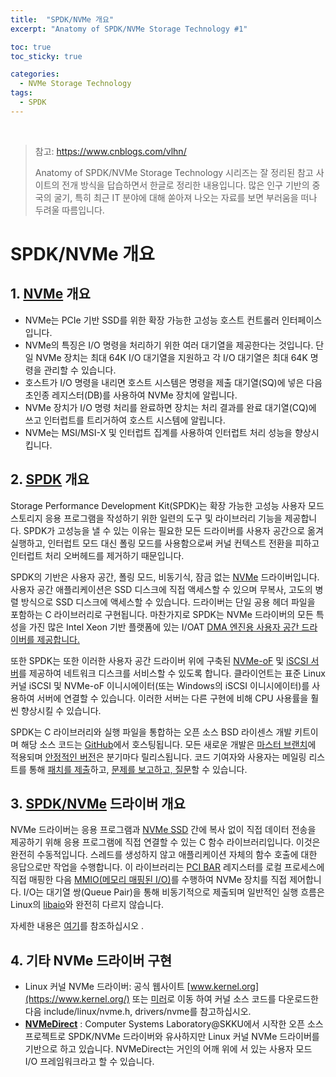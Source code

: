 ```yaml
---
title:  "SPDK/NVMe 개요"
excerpt: "Anatomy of SPDK/NVMe Storage Technology #1"

toc: true
toc_sticky: true

categories:
  - NVMe Storage Technology
tags:
  - SPDK
---
```


<br>

> 참고: https://www.cnblogs.com/vlhn/
>
> Anatomy of SPDK/NVMe Storage Technology 시리즈는 잘 정리된 참고 사이트의 전개 방식을 답습하면서 한글로 정리한 내용입니다. 많은 인구 기반의 중국의 굴기, 특히 최근 IT 분야에 대해 쏟아져 나오는 자료를 보면 부러움을 떠나 두려울 따름입니다.
>

# SPDK/NVMe 개요

## **1. [NVMe](http://www.nvmexpress.org/) 개요**

- NVMe는 PCIe 기반 SSD를 위한 확장 가능한 고성능 호스트 컨트롤러 인터페이스입니다.
- NVMe의 특징은 I/O 명령을 처리하기 위한 여러 대기열을 제공한다는 것입니다. 단일 NVMe 장치는 최대 64K I/O 대기열을 지원하고 각 I/O 대기열은 최대 64K 명령을 관리할 수 있습니다.
- 호스트가 I/O 명령을 내리면 호스트 시스템은 명령을 제출 대기열(SQ)에 넣은 다음 초인종 레지스터(DB)를 사용하여 NVMe 장치에 알립니다.
- NVMe 장치가 I/O 명령 처리를 완료하면 장치는 처리 결과를 완료 대기열(CQ)에 쓰고 인터럽트를 트리거하여 호스트 시스템에 알립니다.
- NVMe는 MSI/MSI-X 및 인터럽트 집계를 사용하여 인터럽트 처리 성능을 향상시킵니다.



## **2. [SPDK](http://www.spdk.io/) 개요**

Storage Performance Development Kit(SPDK)는 확장 가능한 고성능 사용자 모드 스토리지 응용 프로그램을 작성하기 위한 일련의 도구 및 라이브러리 기능을 제공합니다. SPDK가 고성능을 낼 수 있는 이유는 필요한 모든 드라이버를 사용자 공간으로 옮겨 실행하고, 인터럽트 모드 대신 폴링 모드를 사용함으로써 커널 컨텍스트 전환을 피하고 인터럽트 처리 오버헤드를 제거하기 때문입니다.

SPDK의 기반은 사용자 공간, 폴링 모드, 비동기식, 잠금 없는 [NVMe](http://www.nvmexpress.org/) 드라이버입니다. 사용자 공간 애플리케이션은 SSD 디스크에 직접 액세스할 수 있으며 무복사, 고도의 병렬 방식으로 SSD 디스크에 액세스할 수 있습니다. 드라이버는 단일 공용 헤더 파일을 포함하는 C 라이브러리로 구현됩니다. 마찬가지로 SPDK는 NVMe 드라이버의 모든 특성을 가진 많은 Intel Xeon 기반 플랫폼에 있는 I/OAT [DMA 엔진용 사용자 공간 드라이버를 제공합니다.](https://en.wikipedia.org/wiki/Direct_memory_access)

또한 SPDK는 또한 이러한 사용자 공간 드라이버 위에 구축된 [NVMe-oF](http://www.nvmexpress.org/nvm-express-over-fabrics-specification-released) 및 [iSCSI 서버](https://en.wikipedia.org/wiki/ISCSI)를 제공하여 네트워크 디스크를 서비스할 수 있도록 합니다. 클라이언트는 표준 Linux 커널 iSCSI 및 NVMe-oF 이니시에이터(또는 Windows의 iSCSI 이니시에이터)를 사용하여 서버에 연결할 수 있습니다. 이러한 서버는 다른 구현에 비해 CPU 사용률을 훨씬 향상시킬 수 있습니다.

SPDK는 C 라이브러리와 실행 파일을 통합하는 오픈 소스 BSD 라이센스 개발 키트이며 해당 소스 코드는 [GitHub](https://github.com/spdk/spdk)에서 호스팅됩니다. 모든 새로운 개발은 [마스터 브랜치](https://github.com/spdk/spdk/tree/master)에 적용되며 [안정적인 버전](https://github.com/spdk/spdk/releases)은 분기마다 릴리스됩니다. 코드 기여자와 사용자는 메일링 리스트를 통해 [패치를 제출](http://www.spdk.io/development/)하고, [문제를 보고하고, 질문](https://github.com/spdk/spdk/issues)할 수 있습니다.



## **3. [SPDK/NVMe](http://www.spdk.io/doc/nvme.html) 드라이버 개요**

NVMe 드라이버는 응용 프로그램과 [NVMe SSD](http://nvmexpress.org/) 간에 복사 없이 직접 데이터 전송을 제공하기 위해 응용 프로그램에 직접 연결할 수 있는 C 함수 라이브러리입니다. 이것은 완전히 수동적입니다. 스레드를 생성하지 않고 애플리케이션 자체의 함수 호출에 대한 응답으로만 작업을 수행합니다. 이 라이브러리는 [PCI BAR](https://en.wikipedia.org/wiki/PCI_configuration_space) 레지스터를 로컬 프로세스에 직접 매핑한 다음 [MMIO(메모리 매핑된 I/O)](https://en.wikipedia.org/wiki/Memory-mapped_I/O)를 수행하여 NVMe 장치를 직접 제어합니다. I/O는 대기열 쌍(Queue Pair)을 통해 비동기적으로 제출되며 일반적인 실행 흐름은 Linux의 [libaio](http://man7.org/linux/man-pages/man2/io_submit.2.html)와 완전히 다르지 않습니다.

자세한 내용은 [여기](http://www.spdk.io/doc/nvme.html)를 참조하십시오 .



## **4. 기타 NVMe 드라이버 구현**

- Linux 커널 NVMe 드라이버: 공식 웹사이트 [www.kernel.org](https://www.kernel.org/) 또는 [미러](https://mirror.tuna.tsinghua.edu.cn/)로 이동 하여 커널 소스 코드를 다운로드한 다음 include/linux/nvme.h, drivers/nvme를 참고하십시오.
- **[NVMeDirect](https://github.com/nvmedirect/nvmedirect)** : Computer Systems Laboratory@SKKU에서 시작한 오픈 소스 프로젝트로 SPDK/NVMe 드라이버와 유사하지만 Linux 커널 NVMe 드라이버를 기반으로 하고 있습니다. NVMeDirect는 거인의 어깨 위에 서 있는 사용자 모드 I/O 프레임워크라고 할 수 있습니다.
